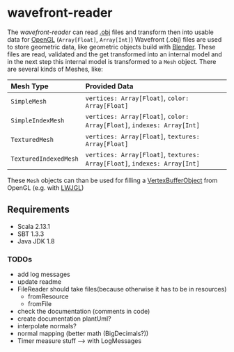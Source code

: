 # wavefront-reader
The _wavefront-reader_ can read [.obj][wavefront] files and transform then into usable data for [OpenGL][opengl] (`Array[Float]`, `Array[Int]`)
Wavefront (.obj) files are used to store geometric data, like geometric objects build with [Blender][blender].
These files are read, validated and the get transformed into an internal model and in the next step this internal model is transformed to a `Mesh` object.
There are several kinds of Meshes, like:

| Mesh Type             |  Provided Data                                                            | 
|:----------------------|:--------------------------------------------------------------------------|
| `SimpleMesh`          | `vertices: Array[Float]`, `color: Array[Float]`                           |
| `SimpleIndexMesh`     | `vertices: Array[Float]`, `color: Array[Float]`, `indexes: Array[Int]`    |
| `TexturedMesh`        | `vertices: Array[Float]`, `textures: Array[Float]`                        |
| `TexturedIndexedMesh` | `vertices: Array[Float]`, `textures: Array[Float]`, `indexes: Array[Int]` |
 
These `Mesh` objects can than be used for filling a [VertexBufferObject][vertexBufferObject] from OpenGL (e.g. with [LWJGL][lwjgl])

## Requirements
* Scala 2.13.1
* SBT 1.3.3
* Java JDK 1.8

### TODOs
- add log messages
- update readme
- FileReader should take files(because otherwise it has to be in resources)
  - fromResource
  - fromFile
- check the documentation (comments in code)
- create documentation plantUml?
- interpolate normals?
- normal mapping (better math (BigDecimals?))
- Timer measure stuff --> with LogMessages
  
  
[blender]: https://www.blender.org/
[lwjgl]: https://www.lwjgl.org/
[opengl]: https://www.opengl.org/
[vertexBufferObject]: https://en.wikipedia.org/wiki/Vertex_buffer_object
[wavefront]: https://en.wikipedia.org/wiki/Wavefront_.obj_file
